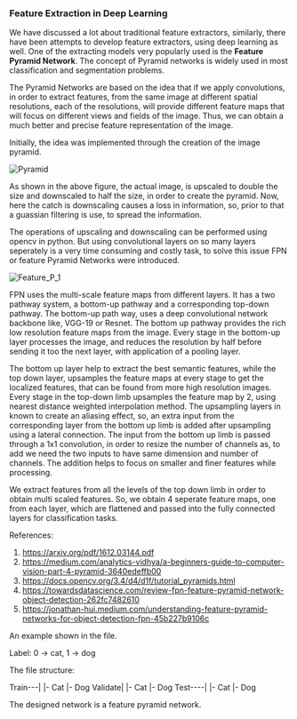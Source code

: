 ### Feature Extraction in Deep Learning

We have discussed a lot about traditional feature extractors, similarly, there have been attempts to develop feature extractors, using deep learning as well. One of the extracting models very popularly used is the **Feature Pyramid Network**. The concept of Pyramid networks is widely used in most classification and segmentation problems. 

The Pyramid Networks are based on the idea that if we apply convolutions, in order to extract features, from the same image at different spatial resolutions, each of the resolutions, will provide different feature maps that will focus on different views and fields of the image. Thus, we can obtain a much better and precise feature representation of the image.

Initially, the idea was implemented through the creation of the image pyramid.

![Pyramid](https://miro.medium.com/max/600/1*UAee9W6LRTIYT0ygCFAdmw.png)

As shown in the above figure, the actual image, is upscaled to double the size and downscaled to half the size, in order to create the pyramid. Now, here the catch is downscaling causes a loss in information, so, prior to that a guassian filtering is use, to spread the information. 

The operations of upscaling and downscaling can be performed using opencv in python. But using convolutional layers on so many layers seperately is a very time consuming and costly task, to solve this issue FPN or feature Pyramid Networks were introduced.

![Feature_P_1](https://miro.medium.com/max/1380/1*D_EAjMnlR9v4LqHhEYZJLg.png)

FPN uses the multi-scale feature maps from different layers. It has a two pathway system, a bottom-up pathway and a corresponding top-down pathway. The bottom-up path way, uses a deep convolutional network backbone like, VGG-19 or Resnet. The bottom up pathway provides the rich low resolution feature maps from the image. Every stage in the bottom-up layer processes the image, and reduces the resolution by half before sending it too the next layer, with application of a pooling layer.

The bottom up layer help to extract the best semantic features, while the top down layer, upsamples the feature maps at every stage to get the localized features, that can be found from more high resolution images. Every stage in the top-down limb upsamples the feature map by 2, using nearest distance weighted interpolation method. The upsampling layers in known to create an aliasing effect, so, an extra input from the corresponding layer from the bottom up limb is added after upsampling using a lateral connection. The input from the bottom up limb is passed through a 1x1 convolution, in order to resize the number of channels as, to add we need the two inputs to have same dimension and number of channels. The addition helps to focus on smaller and finer features while processing.

We extract features from all the levels of the top down limb in order to obtain multi scaled features. So, we obtain 4 seperate feature maps, one from each layer, which are flattened and passed into the fully connected layers for classification tasks.

References: 
1. https://arxiv.org/pdf/1612.03144.pdf  
2. https://medium.com/analytics-vidhya/a-beginners-guide-to-computer-vision-part-4-pyramid-3640edeffb00 
3. https://docs.opencv.org/3.4/d4/d1f/tutorial_pyramids.html 
4. https://towardsdatascience.com/review-fpn-feature-pyramid-network-object-detection-262fc7482610 
5. https://jonathan-hui.medium.com/understanding-feature-pyramid-networks-for-object-detection-fpn-45b227b9106c 

An example shown in the file.

Label: 0 -> cat, 1 -> dog

The file structure:

Train---|
        |- Cat
        |- Dog
Validate|
        |- Cat
        |- Dog
Test----|
        |- Cat
        |- Dog

The designed network is a feature pyramid network.



